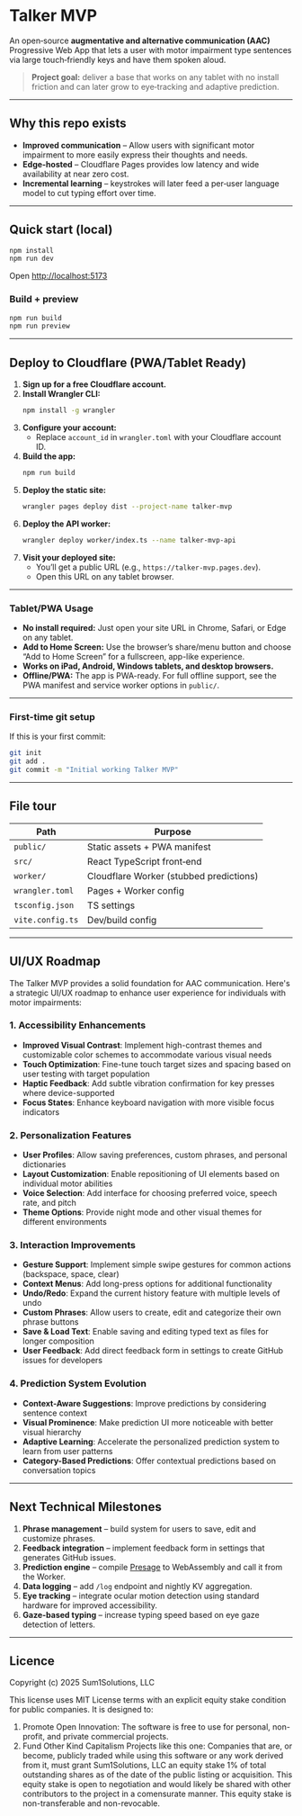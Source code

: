 
# Talker MVP

An open‑source **augmentative and alternative communication (AAC)** Progressive Web App that lets a user with motor impairment type sentences via large touch‑friendly keys and have them spoken aloud.

> **Project goal:** deliver a base that works on any tablet with no install friction and can later grow to eye‑tracking and adaptive prediction.

---

## Why this repo exists

* **Improved communication** – Allow users with significant motor impairment to more easily express their thoughts and needs.
* **Edge-hosted** – Cloudflare Pages provides low latency and wide availability at near zero cost.
* **Incremental learning** – keystrokes will later feed a per‑user language model to cut typing effort over time.

---

## Quick start (local)

```bash
npm install
npm run dev
```

Open <http://localhost:5173>

### Build + preview

```bash
npm run build
npm run preview
```

---

## Deploy to Cloudflare (PWA/Tablet Ready)

1. **Sign up for a free Cloudflare account.**
2. **Install Wrangler CLI:**
   ```bash
   npm install -g wrangler
   ```
3. **Configure your account:**
   - Replace `account_id` in `wrangler.toml` with your Cloudflare account ID.
4. **Build the app:**
   ```bash
   npm run build
   ```
5. **Deploy the static site:**
   ```bash
   wrangler pages deploy dist --project-name talker-mvp
   ```
6. **Deploy the API worker:**
   ```bash
   wrangler deploy worker/index.ts --name talker-mvp-api
   ```
7. **Visit your deployed site:**
   - You’ll get a public URL (e.g., `https://talker-mvp.pages.dev`).
   - Open this URL on any tablet browser.

---

### Tablet/PWA Usage

- **No install required:** Just open your site URL in Chrome, Safari, or Edge on any tablet.
- **Add to Home Screen:** Use the browser’s share/menu button and choose “Add to Home Screen” for a fullscreen, app-like experience.
- **Works on iPad, Android, Windows tablets, and desktop browsers.**
- **Offline/PWA:** The app is PWA-ready. For full offline support, see the PWA manifest and service worker options in `public/`.

---

### First-time git setup

If this is your first commit:
```bash
git init
git add .
git commit -m "Initial working Talker MVP"
```

---

## File tour

| Path | Purpose |
|------|---------|
| `public/` | Static assets + PWA manifest |
| `src/` | React TypeScript front‑end |
| `worker/` | Cloudflare Worker (stubbed predictions) |
| `wrangler.toml` | Pages + Worker config |
| `tsconfig.json` | TS settings |
| `vite.config.ts` | Dev/build config |

---

## UI/UX Roadmap

The Talker MVP provides a solid foundation for AAC communication. Here's a strategic UI/UX roadmap to enhance user experience for individuals with motor impairments:

### 1. Accessibility Enhancements

- **Improved Visual Contrast**: Implement high-contrast themes and customizable color schemes to accommodate various visual needs
- **Touch Optimization**: Fine-tune touch target sizes and spacing based on user testing with target population
- **Haptic Feedback**: Add subtle vibration confirmation for key presses where device-supported
- **Focus States**: Enhance keyboard navigation with more visible focus indicators

### 2. Personalization Features

- **User Profiles**: Allow saving preferences, custom phrases, and personal dictionaries
- **Layout Customization**: Enable repositioning of UI elements based on individual motor abilities
- **Voice Selection**: Add interface for choosing preferred voice, speech rate, and pitch
- **Theme Options**: Provide night mode and other visual themes for different environments

### 3. Interaction Improvements

- **Gesture Support**: Implement simple swipe gestures for common actions (backspace, space, clear)
- **Context Menus**: Add long-press options for additional functionality
- **Undo/Redo**: Expand the current history feature with multiple levels of undo
- **Custom Phrases**: Allow users to create, edit and categorize their own phrase buttons
- **Save & Load Text**: Enable saving and editing typed text as files for longer composition
- **User Feedback**: Add direct feedback form in settings to create GitHub issues for developers

### 4. Prediction System Evolution

- **Context-Aware Suggestions**: Improve predictions by considering sentence context
- **Visual Prominence**: Make prediction UI more noticeable with better visual hierarchy
- **Adaptive Learning**: Accelerate the personalized prediction system to learn from user patterns
- **Category-Based Predictions**: Offer contextual predictions based on conversation topics

---

## Next Technical Milestones

1. **Phrase management** – build system for users to save, edit and customize phrases.
2. **Feedback integration** – implement feedback form in settings that generates GitHub issues.
3. **Prediction engine** – compile [Presage](https://github.com/bitbrain/presage) to WebAssembly and call it from the Worker.  
4. **Data logging** – add `/log` endpoint and nightly KV aggregation.  
5. **Eye tracking** – integrate ocular motion detection using standard hardware for improved accessibility.
6. **Gaze-based typing** – increase typing speed based on eye gaze detection of letters.

---

## Licence

Copyright (c) 2025 Sum1Solutions, LLC

This license uses MIT License terms with an explicit equity stake condition for public companies. It is designed to:

1. Promote Open Innovation: The software is free to use for personal, non-profit, and private commercial projects.
2. Fund Other Kind Capitalism Projects like this one: Companies that are, or become, publicly traded while using this software or any work derived from it, must grant Sum1Solutions, LLC an equity stake 1% of total outstanding shares as of the date of the public listing or acquisition. This equity stake is open to negotiation and would likely be shared with other contributors to the project in a comensurate manner. This equity stake is non-transferable and non-revocable.